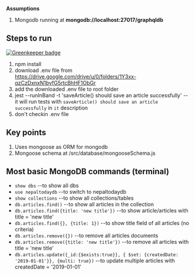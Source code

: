 **Assumptions**

1. Mongodb running at **mongodb://localhost:27017/graphqldb**

## Steps to run

[![Greenkeeper badge](https://badges.greenkeeper.io/siristechnology/nepaltoday-db-service.svg)](https://greenkeeper.io/)

1. npm install
2. download .env file from https://drive.google.com/drive/u/0/folders/1Y3xx-qzCzDxnxN1byfG5rtcBhHF1ObGr
3. add the downloaded .env file to root folder
4. jest --runInBand -t 'saveArticle() should save an article successfully' -- it will run tests with `saveArticle() should save an article successfully` in `it` description
5. don't checkin .env file

## Key points

1. Uses mongoose as ORM for mongodb
2. Mongoose schema at /src/database/mongooseSchema.js

## Most basic MongoDB commands (terminal)

- `show dbs` --to show all dbs
- `use nepaltodaydb` --to switch to nepaltodaydb
- `show collections` --to show all collections/tables
- `db.articles.find()` --to show all articles in the collection
- `db.articles.find({title: 'new title'})` --to show article/articles with title = 'new title'
- `db.articles.find({}, {title: 1})` --to show title field of all articles (no criteria)
- `db.articles.remove({})` --to remove all articles documents
- `db.articles.remove({title: 'new title'})` --to remove all articles with title = 'new title'
- `db.articles.update({_id:{$exists:true}}, { $set: {createdDate: '2019-01-01'}}, {multi: true})` --to update multiple articles with createdDate = '2019-01-01'
